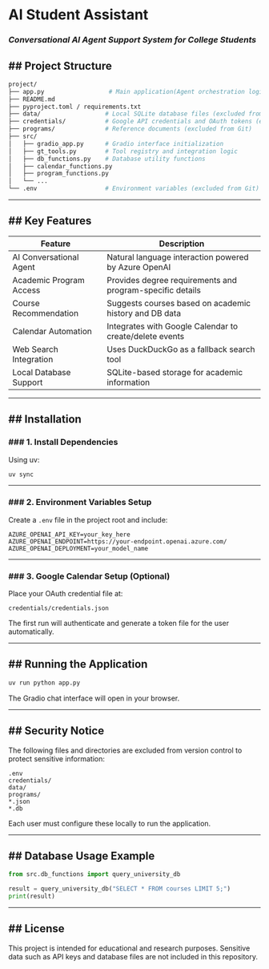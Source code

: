
# **AI Student Assistant**
### *Conversational AI Agent Support System for College Students*


## ## **Project Structure**

```bash
project/
├── app.py                  # Main application(Agent orchestration logic)
├── README.md
├── pyproject.toml / requirements.txt
├── data/                  # Local SQLite database files (excluded from Git)
├── credentials/           # Google API credentials and OAuth tokens (excluded from Git)
├── programs/              # Reference documents (excluded from Git)
├── src/
│   ├── gradio_app.py      # Gradio interface initialization
│   ├── gt_tools.py        # Tool registry and integration logic
│   ├── db_functions.py    # Database utility functions
│   ├── calendar_functions.py
│   ├── program_functions.py
│   └── ...
└── .env                   # Environment variables (excluded from Git)
```

---

## ## **Key Features**

| Feature                  | Description |
|-------------------------|-------------|
| AI Conversational Agent | Natural language interaction powered by Azure OpenAI |
| Academic Program Access | Provides degree requirements and program-specific details |
| Course Recommendation   | Suggests courses based on academic history and DB data |
| Calendar Automation     | Integrates with Google Calendar to create/delete events |
| Web Search Integration  | Uses DuckDuckGo as a fallback search tool |
| Local Database Support  | SQLite-based storage for academic information |

---

## ## **Installation**

### ### 1. Install Dependencies

Using uv:
```bash
uv sync
```

---

### ### 2. Environment Variables Setup

Create a `.env` file in the project root and include:

```env
AZURE_OPENAI_API_KEY=your_key_here
AZURE_OPENAI_ENDPOINT=https://your-endpoint.openai.azure.com/
AZURE_OPENAI_DEPLOYMENT=your_model_name
```

---

### ### 3. Google Calendar Setup (Optional)

Place your OAuth credential file at:
```
credentials/credentials.json
```
The first run will authenticate and generate a token file for the user automatically.

---

## ## **Running the Application**

```bash
uv run python app.py
```

The Gradio chat interface will open in your browser.

---

## ## **Security Notice**

The following files and directories are excluded from version control to protect sensitive information:

```
.env
credentials/
data/
programs/
*.json
*.db
```

Each user must configure these locally to run the application.

---

## ## **Database Usage Example**

```python
from src.db_functions import query_university_db

result = query_university_db("SELECT * FROM courses LIMIT 5;")
print(result)
```

---

## ## **License**

This project is intended for educational and research purposes. Sensitive data such as API keys and database files are not included in this repository.
